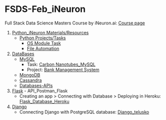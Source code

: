 # FSDS-Feb_iNeuron
Full Stack Data Science Masters Course by iNeuron.ai: 
[Course page](https://ineuron.ai/course/full-stack-data-science-feb21-batch?source=learn_page)

  1. [Python_iNeuron Materials/Resources](https://github.com/KrsnaAleti/FSDS_iNeuron/tree/main/Python_iNeuron)
     *  [Python Projects/Tasks](https://github.com/KrsnaAleti/FSDS_iNeuron/tree/main/Python_iNeuron/Tasks_Challenges)
        * [OS Module Task](https://github.com/KrsnaAleti/FSDS_iNeuron/tree/main/Python_iNeuron/Tasks_Challenges/OS%20Module%20Task)
        * [File Automation](https://github.com/KrsnaAleti/FSDS_iNeuron/tree/main/Python_iNeuron/Tasks_Challenges/File%20Automation%20Task)
  2. [DataBases](https://github.com/KrsnaAleti/FSDS_iNeuron/tree/main/Databases)
     * [MySQL](https://github.com/KrsnaAleti/FSDS_iNeuron/tree/main/Databases/MySQL)
        * Task: [Carbon Nanotubes_MySQL](https://github.com/KrsnaAleti/FSDS_iNeuron/tree/main/Databases/MySQL/Tasks_Challenges)
        * Project: [Bank Management System](https://github.com/KrsnaAleti/Bank-Management-System_MySQL)
     * [MongoDB](https://github.com/KrsnaAleti/FSDS_iNeuron/tree/main/Databases/MongoDB)
     * [Cassandra](https://github.com/KrsnaAleti/FSDS_iNeuron/tree/main/Databases/Cassandra)
     * [Databases-APIs](https://github.com/KrsnaAleti/FSDS_iNeuron/tree/main/Databases/Databases_APIs)
  3. [Flask](https://github.com/KrsnaAleti/FSDS_iNeuron/tree/main/Flask) - API_Postman_Flask
      * Creating an app > Connecting with Database > Deploying in Heroku: [Flask_Database_Heroku](https://github.com/KrsnaAleti/My_Resources/tree/main/Flask_Database_Heroku)
  4. [Django](https://github.com/KrsnaAleti/FSDS_iNeuron/tree/main/Django)
       * Connecting Django with PostgreSQL database: [Django_telusko](https://github.com/KrsnaAleti/My_Resources/tree/main/Django_telusko)
